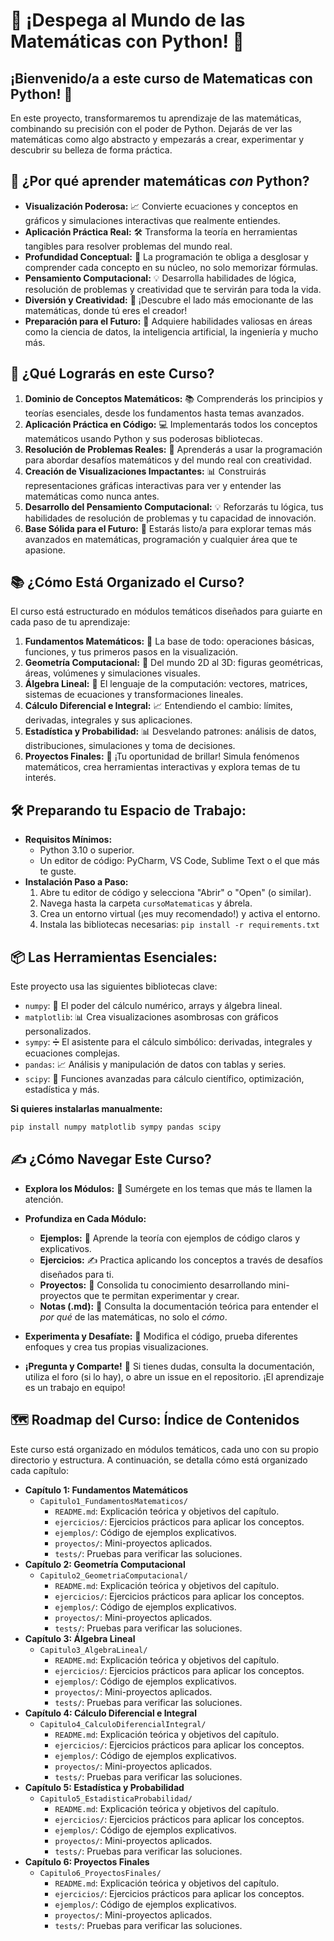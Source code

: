 # 🚀 ¡Despega al Mundo de las Matemáticas con Python! 🐍

## **¡Bienvenido/a a este curso de Matematicas con Python!** 👋

En este proyecto, transformaremos tu aprendizaje de las matemáticas, combinando su precisión con el poder de Python. Dejarás de ver las matemáticas como algo abstracto y empezarás a crear, experimentar y descubrir su belleza de forma práctica. 

## **🤔 ¿Por qué aprender matemáticas *con* Python?**

*   **Visualización Poderosa:** 📈 Convierte ecuaciones y conceptos en gráficos y simulaciones interactivas que realmente entiendes.
*   **Aplicación Práctica Real:** 🛠️ Transforma la teoría en herramientas tangibles para resolver problemas del mundo real.
*   **Profundidad Conceptual:** 🧠 La programación te obliga a desglosar y comprender cada concepto en su núcleo, no solo memorizar fórmulas.
*   **Pensamiento Computacional:** 💡 Desarrolla habilidades de lógica, resolución de problemas y creatividad que te servirán para toda la vida.
*   **Diversión y Creatividad:** 🎉 ¡Descubre el lado más emocionante de las matemáticas, donde tú eres el creador!
*   **Preparación para el Futuro:** 🚀 Adquiere habilidades valiosas en áreas como la ciencia de datos, la inteligencia artificial, la ingeniería y mucho más.

## **🎯 ¿Qué Lograrás en este Curso?**

1.  **Dominio de Conceptos Matemáticos:** 📚 Comprenderás los principios y teorías esenciales, desde los fundamentos hasta temas avanzados.
2.  **Aplicación Práctica en Código:** 💻 Implementarás todos los conceptos matemáticos usando Python y sus poderosas bibliotecas.
3.  **Resolución de Problemas Reales:** 🧩 Aprenderás a usar la programación para abordar desafíos matemáticos y del mundo real con creatividad.
4.  **Creación de Visualizaciones Impactantes:** 📊 Construirás representaciones gráficas interactivas para ver y entender las matemáticas como nunca antes.
5.  **Desarrollo del Pensamiento Computacional:** 💡 Reforzarás tu lógica, tus habilidades de resolución de problemas y tu capacidad de innovación.
6.  **Base Sólida para el Futuro:** 🧱 Estarás listo/a para explorar temas más avanzados en matemáticas, programación y cualquier área que te apasione.

## **📚 ¿Cómo Está Organizado el Curso?**

El curso está estructurado en módulos temáticos diseñados para guiarte en cada paso de tu aprendizaje:

1.  **Fundamentos Matemáticos:** 🔢 La base de todo: operaciones básicas, funciones, y tus primeros pasos en la visualización.
2.  **Geometría Computacional:** 📐 Del mundo 2D al 3D: figuras geométricas, áreas, volúmenes y simulaciones visuales.
3.  **Álgebra Lineal:** 🧮 El lenguaje de la computación: vectores, matrices, sistemas de ecuaciones y transformaciones lineales.
4.  **Cálculo Diferencial e Integral:** 📈 Entendiendo el cambio: límites, derivadas, integrales y sus aplicaciones.
5.  **Estadística y Probabilidad:** 📊 Desvelando patrones: análisis de datos, distribuciones, simulaciones y toma de decisiones.
6.  **Proyectos Finales:** 🚀 ¡Tu oportunidad de brillar! Simula fenómenos matemáticos, crea herramientas interactivas y explora temas de tu interés.

## **🛠️ Preparando tu Espacio de Trabajo:**

*   **Requisitos Mínimos:**
    *   Python 3.10 o superior.
    *   Un editor de código: PyCharm, VS Code, Sublime Text o el que más te guste.
*   **Instalación Paso a Paso:**
    1.  Abre tu editor de código y selecciona "Abrir" o "Open" (o similar).
    2.  Navega hasta la carpeta `cursoMatematicas` y ábrela.
    3.  Crea un entorno virtual (¡es muy recomendado!) y activa el entorno.
    4.  Instala las bibliotecas necesarias: `pip install -r requirements.txt`

## **📦 Las Herramientas Esenciales:**

Este proyecto usa las siguientes bibliotecas clave:

*   `numpy`: 🔢 El poder del cálculo numérico, arrays y álgebra lineal.
*   `matplotlib`: 📊 Crea visualizaciones asombrosas con gráficos personalizados.
*   `sympy`: ➗ El asistente para el cálculo simbólico: derivadas, integrales y ecuaciones complejas.
*   `pandas`: 📈 Análisis y manipulación de datos con tablas y series.
*   `scipy`: 🔬 Funciones avanzadas para cálculo científico, optimización, estadística y más.

**Si quieres instalarlas manualmente:**

```bash
pip install numpy matplotlib sympy pandas scipy
```
## **✍️ ¿Cómo Navegar Este Curso?**

*   **Explora los Módulos:** 🧭 Sumérgete en los temas que más te llamen la atención.

*   **Profundiza en Cada Módulo:**
    *   **Ejemplos:** 📖 Aprende la teoría con ejemplos de código claros y explicativos.
    *   **Ejercicios:** ✍️ Practica aplicando los conceptos a través de desafíos diseñados para ti.
    *   **Proyectos:** 🚀 Consolida tu conocimiento desarrollando mini-proyectos que te permitan experimentar y crear.
    *   **Notas (.md):** 📝 Consulta la documentación teórica para entender el *por qué* de las matemáticas, no solo el *cómo*.

*   **Experimenta y Desafíate:** 🧪 Modifica el código, prueba diferentes enfoques y crea tus propias visualizaciones.

*   **¡Pregunta y Comparte!** 💬 Si tienes dudas, consulta la documentación, utiliza el foro (si lo hay), o abre un issue en el repositorio. ¡El aprendizaje es un trabajo en equipo!

## **🗺️ Roadmap del Curso: Índice de Contenidos**

Este curso está organizado en módulos temáticos, cada uno con su propio directorio y estructura. A continuación, se detalla cómo está organizado cada capítulo:

*   **Capítulo 1: Fundamentos Matemáticos**
    *   `Capitulo1_FundamentosMatematicos/`
        *   `README.md`: Explicación teórica y objetivos del capítulo.
        *   `ejercicios/`: Ejercicios prácticos para aplicar los conceptos.
        *   `ejemplos/`: Código de ejemplos explicativos.
        *   `proyectos/`: Mini-proyectos aplicados.
        *   `tests/`: Pruebas para verificar las soluciones.
*   **Capítulo 2: Geometría Computacional**
    *   `Capitulo2_GeometriaComputacional/`
        *   `README.md`: Explicación teórica y objetivos del capítulo.
        *   `ejercicios/`: Ejercicios prácticos para aplicar los conceptos.
        *   `ejemplos/`: Código de ejemplos explicativos.
        *   `proyectos/`: Mini-proyectos aplicados.
        *   `tests/`: Pruebas para verificar las soluciones.
*   **Capítulo 3: Álgebra Lineal**
    *   `Capitulo3_AlgebraLineal/`
        *  `README.md`: Explicación teórica y objetivos del capítulo.
        *  `ejercicios/`: Ejercicios prácticos para aplicar los conceptos.
        *  `ejemplos/`: Código de ejemplos explicativos.
        *  `proyectos/`: Mini-proyectos aplicados.
        *   `tests/`: Pruebas para verificar las soluciones.
*   **Capítulo 4: Cálculo Diferencial e Integral**
    *   `Capitulo4_CalculoDiferencialIntegral/`
        *   `README.md`: Explicación teórica y objetivos del capítulo.
        *  `ejercicios/`: Ejercicios prácticos para aplicar los conceptos.
        *  `ejemplos/`: Código de ejemplos explicativos.
        *  `proyectos/`: Mini-proyectos aplicados.
        *   `tests/`: Pruebas para verificar las soluciones.
*   **Capítulo 5: Estadística y Probabilidad**
    *   `Capitulo5_EstadisticaProbabilidad/`
        *   `README.md`: Explicación teórica y objetivos del capítulo.
        *  `ejercicios/`: Ejercicios prácticos para aplicar los conceptos.
        *   `ejemplos/`: Código de ejemplos explicativos.
        *   `proyectos/`: Mini-proyectos aplicados.
        *   `tests/`: Pruebas para verificar las soluciones.
*   **Capítulo 6: Proyectos Finales**
    *   `Capitulo6_ProyectosFinales/`
        *   `README.md`: Explicación teórica y objetivos del capítulo.
        *   `ejercicios/`: Ejercicios prácticos para aplicar los conceptos.
        *  `ejemplos/`: Código de ejemplos explicativos.
        *   `proyectos/`: Mini-proyectos aplicados.
        *   `tests/`: Pruebas para verificar las soluciones.


